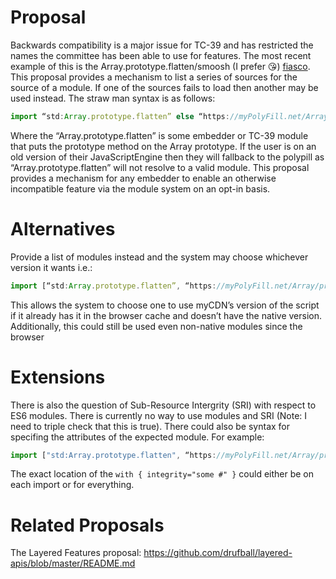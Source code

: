 # Proposal

Backwards compatibility is a major issue for TC-39 and has restricted the names the committee has been able to use for features. The most recent example of this is the Array.prototype.flatten/smoosh (I prefer 😘) [fiasco](https://github.com/tc39/proposal-flatMap/pull/56). This proposal provides a mechanism to list a series of sources for the source of a module. If one of the sources fails to load then another may be used instead. The straw man syntax is as follows:

```js
import “std:Array.prototype.flatten” else “https://myPolyFill.net/Array/prototype/flatten.js”;
```

Where the “Array.prototype.flatten” is some embedder or TC-39 module that puts the prototype method on the Array prototype. If the user is on an old version of their JavaScriptEngine then they will fallback to the polypill as “Array.prototype.flatten” will not resolve to a valid module. This proposal provides a mechanism for any embedder to enable an otherwise incompatible feature via the module system on an opt-in basis.

# Alternatives

Provide a list of modules instead and the system may choose whichever version it wants i.e.:

```js
import [“std:Array.prototype.flatten”, “https://myPolyFill.net/Array/prototype/flatten.js”, "https://myCDN.net/Array/prototype/flatten.js"];
```

This allows the system to choose one to use myCDN’s version of the script if it already has it in the browser cache and doesn’t have the native version. Additionally, this could still be used even non-native modules since the browser

# Extensions

There is also the question of Sub-Resource Intergrity (SRI) with respect to ES6 modules. There is currently no way to use modules and SRI (Note: I need to triple check that this is true). There could also be syntax for specifing the attributes of the expected module. For example:

```js
import ["std:Array.prototype.flatten", “https://myPolyFill.net/Array/prototype/flatten.js”, "https://myCDN.net/Array/prototype/flatten.js"] with { integrity="some #" };
```

The exact location of the `with { integrity="some #" }` could either be on each import or for everything.

# Related Proposals

The Layered Features proposal:
https://github.com/drufball/layered-apis/blob/master/README.md
